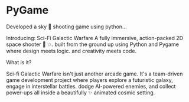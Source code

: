 # PyGame
Developed a sky 🌠 shooting game using python...

Introducing: Sci-Fi Galactic Warfare
A fully immersive, action-packed 2D space shooter 🚀 💥.
built from the ground up using Python and Pygame where design meets logic. and creativity meets code.

What is it?

Sci-fi Galactic Warfare isn't just another arcade game. It's a team-driven game development project where players explore a futuristic galaxy, engage in interstellar battles. dodge Al-powered enemies, and collect power-ups all inside a beautifully ✨ animated cosmic setting.

